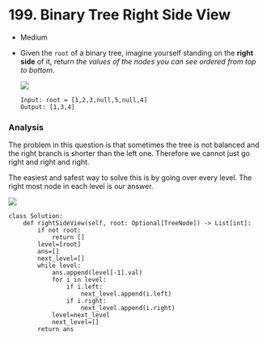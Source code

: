 # 199. Binary Tree Right Side View

* Medium
*   Given the `root` of a binary tree, imagine yourself standing on the **right side** of it, return _the values of the nodes you can see ordered from top to bottom_.

    ![](https://assets.leetcode.com/uploads/2021/02/14/tree.jpg)

    ```
    Input: root = [1,2,3,null,5,null,4]
    Output: [1,3,4]
    ```



### Analysis&#x20;

The problem in this question is that sometimes the tree is not balanced and the right branch is shorter than the left one. Therefore we cannot just go right and right and right.

The easiest and safest way to solve this is by going over every level. The right most node in each level is our answer.&#x20;

![](<../../../../.gitbook/assets/image (167).png>)

```
class Solution:
    def rightSideView(self, root: Optional[TreeNode]) -> List[int]:
        if not root:
            return []
        level=[root]
        ans=[]
        next_level=[]
        while level:
            ans.append(level[-1].val)
            for i in level:
                if i.left:
                    next_level.append(i.left)
                if i.right:
                    next_level.append(i.right)
            level=next_level
            next_level=[]
        return ans
```
